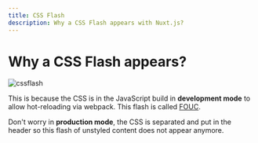 ```yaml
---
title: CSS Flash
description: Why a CSS Flash appears with Nuxt.js?
---
```


# Why a CSS Flash appears?

![cssflash](/flash_css.gif)

This is because the CSS is in the JavaScript build in **development mode** to allow hot-reloading via webpack. This flash is called [FOUC](https://en.wikipedia.org/wiki/Flash_of_unstyled_content).

Don't worry in **production mode**, the CSS is separated and put in the header so this flash of unstyled content does not appear anymore.
